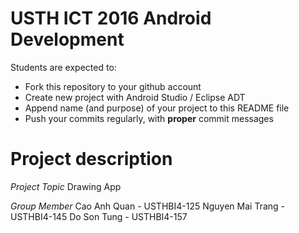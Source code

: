 USTH ICT 2016 Android Development
=====================================

Students are expected to:
* Fork this repository to your github account
* Create new project with Android Studio / Eclipse ADT
* Append name (and purpose) of your project to this README file
* Push your commits regularly, with **proper** commit messages


Project description
=====================================
*Project Topic*
Drawing App

*Group Member*
Cao Anh Quan - USTHBI4-125
Nguyen Mai Trang -USTHBI4-145
Do Son Tung - USTHBI4-157
